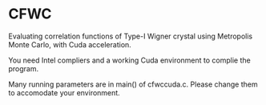 # CFWC
Evaluating correlation functions of Type-I Wigner crystal using Metropolis Monte Carlo, with Cuda acceleration.

You need Intel compliers and a working Cuda environment to complie the program.

Many running parameters are in main() of cfwccuda.c.  Please change them to accomodate your environment.


